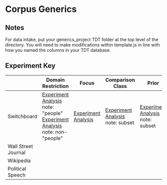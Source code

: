 # Corpus Generics
## Notes
For data intake, put your generics\_project TDT folder at the top level of the directory.
You will need to make modifications within template.js in line with how you named the columns in your TDT database.
## Experiment Key
|                     | Domain Restriction                                                                                                                                                                                                                | Focus                                                                   | Comparison Class                                                                                | Prior                                                                                           | Prevalence                                                    | Valence                                                            | Causality                                                                                            | Endorsement                                                                          |
|---------------------|-----------------------------------------------------------------------------------------------------------------------------------------------------------------------------------------------------------------------------------|-------------------------------------------------------------------------|-------------------------------------------------------------------------------------------------|-------------------------------------------------------------------------------------------------|---------------------------------------------------------------|--------------------------------------------------------------------|------------------------------------------------------------------------------------------------------|--------------------------------------------------------------------------------------|
| Switchboard         | [Experiment](experiments/domain-restriction-people2) [Analysis](analysis/pilot-analysis-3.Rmd) note: "people" [Experiment](experiments/domain-restriction-nonpeople) [Analysis](analysis/pilot-analysis-2.Rmd) note: non-"people" | [Experiment](experiments/emboldened_focus) [Analysis](analysis/results) | [Experiment](experiments/comparison-class_prior_np) [Analysis](analysis/ccepe.Rmd) note: subset | [Experiment](experiments/comparison-class_prior_np) [Analysis](analysis/ccepe.Rmd) note: subset | [Experiment](experiments/prevalence) [Analysis]() note:subset | [Experiment](experiments/valence) [Analysis](analysis/valence.Rmd) | [Experiment](experiments/causal_endorsement_swbd) [Analysis](analysis/causality.Rmd)                 | [Experiment](experiments/causal_endorsement_swbd) [Analysis](analysis/causality.Rmd) |
| Wall Street Journal |                                                                                                                                                                                                                                   |                                                                         |                                                                                                 |                                                                                                 |                                                               |                                                                    | [Experiment](experiments/causalityexperiments/causal_endorsement) [Analysis](analysis/causality.Rmd) | [Experiment](experiments/causal_endorsement) [Analysis](analysis/causality.Rmd)      |
| Wikipedia           |                                                                                                                                                                                                                                   |                                                                         |                                                                                                 |                                                                                                 |                                                               |                                                                    |                                                                                                      |                                                                                      |
| Political Speech    |                                                                                                                                                                                                                                   |                                                                         |                                                                                                 |                                                                                                 |                                                               |                                                                    |                                                                                                      |                                                                                      |
